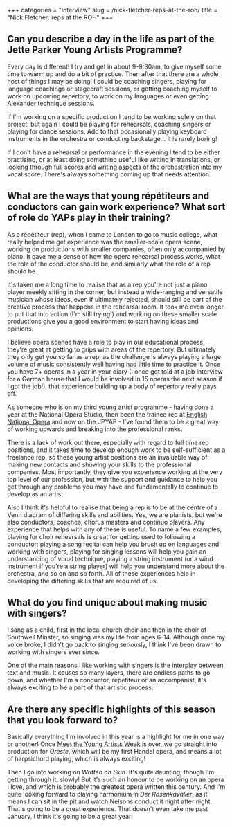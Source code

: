 +++
categories = "Interview"
slug = /nick-fletcher-reps-at-the-roh/
title = "Nick Fletcher: reps at the ROH"
+++

## Can you describe a day in the life as part of the Jette Parker Young Artists Programme?

Every day is different! I try and get in about 9-9:30am, to give myself some time to warm up and do a bit of practice. Then after that there are a whole host of things I may be doing! I could be coaching singers, playing for language coachings or stagecraft sessions, or getting coaching myself to work on upcoming repertory, to work on my languages or even getting Alexander technique sessions.

If I'm working on a specific production I tend to be working solely on that project, but again I could be playing for rehearsals, coaching singers or playing for dance sessions. Add to that occasionally playing keyboard instruments in the orchestra or conducting backstage... it is rarely boring!

If I don't have a rehearsal or performance in the evening I tend to be either practising, or at least doing something useful like writing in translations, or looking through full scores and writing aspects of the orchestration into my vocal score. There's always something coming up that needs attention. 

## What are the ways that young répétiteurs and conductors can gain work experience? What sort of role do YAPs play in their training? 

As a répétiteur (rep), when I came to London to go to music college, what really helped me get experience was the smaller-scale opera scene, working on productions with smaller companies, often only accompanied by piano. It gave me a sense of how the opera rehearsal process works, what the role of the conductor should be, and similarly what the role of a rep should be. 

It's taken me a long time to realise that as a rep you're not just a piano player meekly sitting in the corner, but instead a wide-ranging and versatile musician whose ideas, even if ultimately rejected, should still be part of the creative process that happens in the rehearsal room. It took me even longer to put that into action (I'm still trying!) and working on these smaller scale productions give you a good environment to start having ideas and opinions.

I believe opera scenes have a role to play in our educational process; they're great at getting to grips with areas of the repertory. But ultimately they only get you so far as a rep, as the challenge is always playing a large volume of music consistently well having had little time to practice it. Once you have 7+ operas in a year in your diary (I once got told at a job interview for a German house that I would be involved in 15 operas the next season if I got the job!), that experience building up a body of repertory really pays off.

As someone who is on my third young artist programme - having done a year at the National Opera Studio, then been the trainee rep at [English National Opera](/scene/companies/english-national-opera/) and now on the JPYAP - I've found them to be a great way of working upwards and breaking into the professional ranks. 

There is a lack of work out there, especially with regard to full time rep positions, and it takes time to develop enough work to be self-sufficient as a freelance rep, so these young artist positions are an invaluable way of making new contacts and showing your skills to the professional companies. Most importantly, they give you experience working at the very top level of our profession, but with the support and guidance to help you get through any problems you may have and fundamentally to continue to develop as an artist. 

Also I think it's helpful to realise that being a rep is to be at the centre of a Venn diagram of differing skills and abilities. Yes, we are pianists, but we're also conductors, coaches, chorus masters and continuo players. Any experience that helps with any of these is useful. To name a few examples, playing for choir rehearsals is great for getting used to following a conductor; playing a song recital can help you brush up on languages and working with singers, playing for singing lessons will help you gain an understanding of vocal technique, playing a string instrument (or a wind instrument if you're a string player) will help you understand more about the orchestra, and so on and so forth. All of these experiences help in developing the differing skills that are required of us. 
 
## What do you find unique about making music with singers?

I sang as a child, first in the local church choir and then in the choir of Southwell Minster, so singing was my life from ages 6-14. Although once my voice broke, I didn't go back to singing seriously, I think I've been drawn to working with singers ever since. 

One of the main reasons I like working with singers is the interplay between text and music. It causes so many layers, there are endless paths to go down, and whether I'm a conductor, repetiteur or an accompanist, it's always exciting to be a part of that artistic process.

## Are there any specific highlights of this season that you look forward to?

Basically everything I'm involved in this year is a highlight for me in one way or another! Once [Meet the Young Artists Week](http://www.roh.org.uk/about/jette-parker-young-artists-programme/events/meet-the-young-artists-week) is over, we go straight into production for *Oreste*, which will be my first Handel opera, and means a lot of harpsichord playing, which is always exciting! 

Then I go into working on *Written on Skin*. It's quite daunting, though I'm getting through it, slowly! But it's such an honour to be working on an opera I love, and which is probably the greatest opera written this century. And I'm quite looking forward to playing harmonium in *Der Rosenkavalier*, as it means I can sit in the pit and watch Nelsons conduct it night after night. That's going to be a great experience. That doesn't even take me past January, I think it's going to be a great year! 
